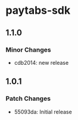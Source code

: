 # paytabs-sdk

## 1.1.0

### Minor Changes

- cdb2014: new release

## 1.0.1

### Patch Changes

- 55093da: Initial release
